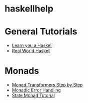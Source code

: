 haskellhelp
===========

# General Tutorials #

* [Learn you a Haskell](http://learnyouahaskell.com/chapters)
* [Real World Haskell](http://book.realworldhaskell.org/read/)

# Monads #

* [Monad Transformers Step by Step](http://www.grabmueller.de/martin/www/pub/Transformers.en.html)
* [Monadic Error Handling](http://stackoverflow.com/questions/4063592/how-can-i-write-a-state-monad-that-does-error-handling-as-well?rq=1)
* [State Monad Tutorial](http://brandon.si/code/the-state-monad-a-tutorial-for-the-confused/)
